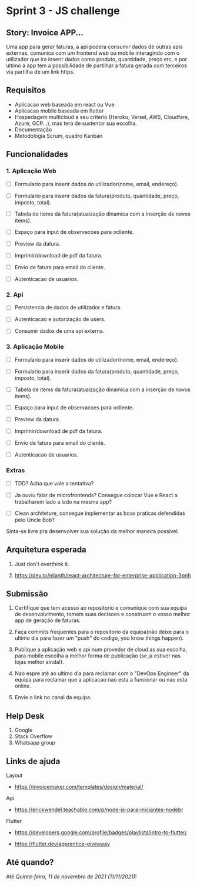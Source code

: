 # Sprint 3 - JS challenge
## Story: Invoice APP...

Uma app para gerar faturas, a api podera consumir dados de outras apis externas, comunica com um frontend web ou mobile interagindo com o utilizador que ira inserir dados como produto, quantidade, preço etc, e por ultimo a app tem a possibilidade de partilhar a fatura gerada com terceiros via partilha de um link https.

## Requisitos
- Aplicacao web baseada em react ou Vue
- Aplicacao mobile baseada em flutter
- Hospedagem multicloud a seu criterio (Heroku, Versel, AWS, Cloudfare, Azure, GCP...), mas tera de sustentar sua escolha.
- Documentação
- Metodologia Scrum, quadro Kanban

## Funcionalidades
### 1. Aplicação Web

* [ ] Formulario para inserir dados do utilizador(nome, email, endereço).

* [ ] Formulario para inserir dados da fatura(produto, quantidade, preço, imposto, total).

* [ ] Tabela de items da fatura(atuaização dinamica com a inserção de novos items).

* [ ] Espaço para input de observacoes para ocliente.

* [ ] Preview da datura.

* [ ] Imprimir/download de pdf da fatura.

* [ ] Envio de fatura para email do cliente.

* [ ] Autenticacao de usuarios.

### 2. Api

* [ ] Persistencia de dados de utilizador e fatura.

* [ ] Autenticacao e autorização de users.

* [ ] Consumir dados de uma api externa.

### 3. Aplicação Mobile

* [ ] Formulario para inserir dados do utilizador(nome, email, endereço).

* [ ] Formulario para inserir dados da fatura(produto, quantidade, preço, imposto, total).

* [ ] Tabela de items da fatura(atuaização dinamica com a inserção de novos items).

* [ ] Espaço para input de observacoes para ocliente.

* [ ] Preview da datura.

* [ ] Imprimir/download de pdf da fatura.

* [ ] Envio de fatura para email do cliente.

* [ ] Autenticacao de usuarios.

### Extras

* [ ] TDD? Acha que vale a tentativa?

* [ ] Ja ouviu falar de microfrontends? Consegue colocar Vue e React a trabalharem lado a lado na mesma app?

* [ ] Clean architeture, consegue implementar as boas praticas defendidas pelo Uncle Bob?

Sinta-se livre pra desenvolver sua solução da melhor maneira possível.

## Arquitetura esperada

1. Just don't overthink it.

2. https://dev.to/nilanth/react-architecture-for-enterprise-application-3pnh

## Submissão

1. Certifique que tem acesso ao repositorio e comunique com sua equipa de desenvolvimento, tomem suas decisoes e construam o vosso melhor app de geração de faturas.

2. Faça commits frequentes para o repositorio da equipa(não deixe para o ultimo dia para fazer um "push" do codigo, you know things happen).

3. Publique a aplicação web e api num provedor de cloud as sua escolha, para mobile escolha a melhor forma de publicação (se ja estiver nas lojas melhor ainda!).

4. Nao espre até ao ultimo dia para reclamar com o "DevOps Engineer" da equipa para reclamar que a aplicacao nao esta a funcionar ou nao esta online.

5. Envie o link no canal da equipa.
## Help Desk
1. Google
2. Stack Overflow
3. Whatsapp group

## Links de ajuda
Layout 
- https://invoicemaker.com/templates/design/material/

Api
- https://erickwendel.teachable.com/p/node-js-para-iniciantes-nodebr

Flutter
- https://developers.google.com/profile/badges/playlists/intro-to-flutter/

- https://flutter.dev/apprentice-giveaway

## Até quando?

Até *Quinta-feira, 11 de novembro de 2021 (11/11/2021)*!